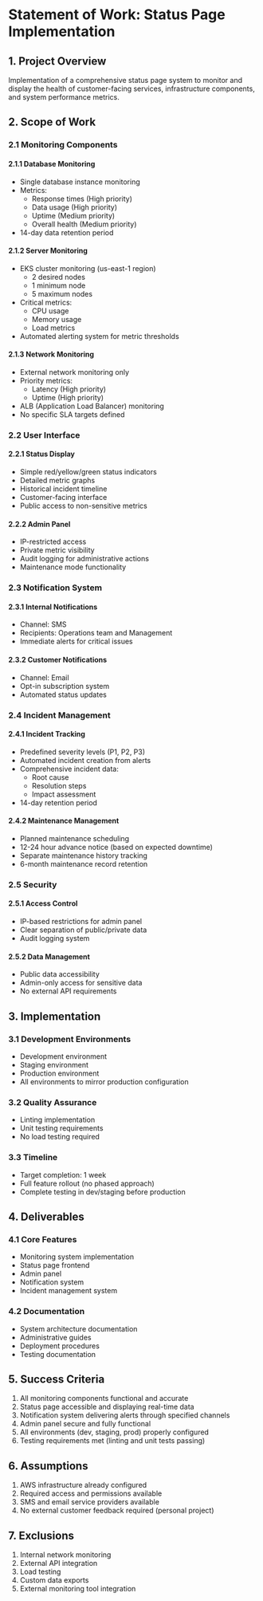 # Statement of Work: Status Page Implementation

## 1. Project Overview
Implementation of a comprehensive status page system to monitor and display the health of customer-facing services, infrastructure components, and system performance metrics.

## 2. Scope of Work

### 2.1 Monitoring Components

#### 2.1.1 Database Monitoring
- Single database instance monitoring
- Metrics:
  - Response times (High priority)
  - Data usage (High priority)
  - Uptime (Medium priority)
  - Overall health (Medium priority)
- 14-day data retention period

#### 2.1.2 Server Monitoring
- EKS cluster monitoring (us-east-1 region)
  - 2 desired nodes
  - 1 minimum node
  - 5 maximum nodes
- Critical metrics:
  - CPU usage
  - Memory usage
  - Load metrics
- Automated alerting system for metric thresholds

#### 2.1.3 Network Monitoring
- External network monitoring only
- Priority metrics:
  - Latency (High priority)
  - Uptime (High priority)
- ALB (Application Load Balancer) monitoring
- No specific SLA targets defined

### 2.2 User Interface

#### 2.2.1 Status Display
- Simple red/yellow/green status indicators
- Detailed metric graphs
- Historical incident timeline
- Customer-facing interface
- Public access to non-sensitive metrics

#### 2.2.2 Admin Panel
- IP-restricted access
- Private metric visibility
- Audit logging for administrative actions
- Maintenance mode functionality

### 2.3 Notification System

#### 2.3.1 Internal Notifications
- Channel: SMS
- Recipients: Operations team and Management
- Immediate alerts for critical issues

#### 2.3.2 Customer Notifications
- Channel: Email
- Opt-in subscription system
- Automated status updates

### 2.4 Incident Management

#### 2.4.1 Incident Tracking
- Predefined severity levels (P1, P2, P3)
- Automated incident creation from alerts
- Comprehensive incident data:
  - Root cause
  - Resolution steps
  - Impact assessment
- 14-day retention period

#### 2.4.2 Maintenance Management
- Planned maintenance scheduling
- 12-24 hour advance notice (based on expected downtime)
- Separate maintenance history tracking
- 6-month maintenance record retention

### 2.5 Security

#### 2.5.1 Access Control
- IP-based restrictions for admin panel
- Clear separation of public/private data
- Audit logging system

#### 2.5.2 Data Management
- Public data accessibility
- Admin-only access for sensitive data
- No external API requirements

## 3. Implementation

### 3.1 Development Environments
- Development environment
- Staging environment
- Production environment
- All environments to mirror production configuration

### 3.2 Quality Assurance
- Linting implementation
- Unit testing requirements
- No load testing required

### 3.3 Timeline
- Target completion: 1 week
- Full feature rollout (no phased approach)
- Complete testing in dev/staging before production

## 4. Deliverables

### 4.1 Core Features
- Monitoring system implementation
- Status page frontend
- Admin panel
- Notification system
- Incident management system

### 4.2 Documentation
- System architecture documentation
- Administrative guides
- Deployment procedures
- Testing documentation

## 5. Success Criteria
1. All monitoring components functional and accurate
2. Status page accessible and displaying real-time data
3. Notification system delivering alerts through specified channels
4. Admin panel secure and fully functional
5. All environments (dev, staging, prod) properly configured
6. Testing requirements met (linting and unit tests passing)

## 6. Assumptions
1. AWS infrastructure already configured
2. Required access and permissions available
3. SMS and email service providers available
4. No external customer feedback required (personal project)

## 7. Exclusions
1. Internal network monitoring
2. External API integration
3. Load testing
4. Custom data exports
5. External monitoring tool integration
